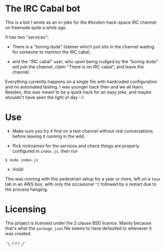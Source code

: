 # The IRC Cabal bot

This is a bot I wrote as an in-joke for the #london-hack-space IRC channel on freenode quite a while ago.

It has two "services":

* There is a "boring dude" listener which just sits in the channel waiting for someone to mention the IRC cabal,

* and the "IRC cabal" user, who upon being nudged by the "boring dude" will join the channel,
  claim "There is no IRC cabal", and leave the channel.

Everything currently happens on a single file with hardcoded configuration and no automated testing.
I was younger back then and we all learn. Besides, this was meant to be a quick hack for an easy joke,
and maybe shouldn't have seen the light of day :-)

# Use

* Make sure you try it first on a test channel without real conversations before leaving it running in the wild.

* Pick nicknames for the services and check things are properly configured in `index.js`, then run
```
$ node index.js
```

* Voilà!

This was running with this pedestrian setup for a year or more, left on a `tmux` tab in an AWS box,
with only the occasional `^C` followed by a restart due to the process hanging.

# Licensing

This project is licensed under the 2 clause BSD licence.
Mainly because that's what the `package.json` file seems to have defaulted to whenever it was created.

`¯\_(ツ)_/¯`
